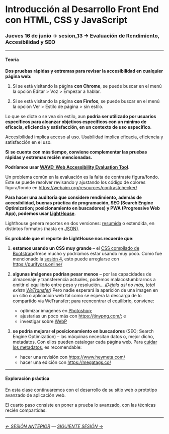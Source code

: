 # Introducción al Desarrollo Front End con HTML, CSS y JavaScript

### Jueves 16 de junio → sesion_13 → Evaluación de Rendimiento, Accesibilidad y SEO

- - - - - - -

#### Teoría

**Dos pruebas rápidas y extremas para revisar la accesibilidad en cualquier página web:**

1. Si se está visitando la página **con Chrome**, se puede buscar en el menú la opción Editar > Voz > Empezar a hablar.

2. Si se está visitando la página **con Firefox**, se puede buscar en el menú la opción Ver > Estilo de página > sin estilo.

Lo que se dicte o se vea sin estilo, aun **podría ser utilizado por usuarios específicos para alcanzar objetivos específicos con un mínimo de eficacia, eficiencia y satisfacción, en un contexto de uso específico**.

Accesibilidad implica acceso al uso. Usabilidad implica eficacia, eficiencia y satisfacción en el uso.

**Si se cuenta con más tiempo, conviene complementar las pruebas rápidas y extremas recién mencionadas.** 

**Podríamos usar [WAVE: Web Accessibility Evaluation Tool](https://wave.webaim.org/)**.

Un problema común en la evaluación es la falta de contraste figura/fondo. Este se puede resolver revisando y ajustando los código de colores figura/fondo en https://webaim.org/resources/contrastchecker/

**Para hacer una auditoría que considere rendimiento, además de accesibilidad, buenas práctica de programación, SEO (Search Engine Optimization; posicionamiento en buscadores) y PWA (Progressive Web App), podemos usar [LightHouse](https://developers.google.com/web/tools/lighthouse?hl=es)**.

Lighthouse genera reportes en dos versiones: [resumida](https://github.com/profesorfaco/infografia/tree/main/clase-5/reportes) o extendida, en distintos formatos (hasta en [JSON](https://www.json.org/json-es.html)).

**Es probable que el reporte de LightHouse nos recuerde que**:

1. **estamos usando un CSS muy grande** – el [CSS compilado de Bootstrap](https://cdn.jsdelivr.net/npm/bootstrap@5.1.3/dist/css/bootstrap.css)ofrece mucho y podríamos estar usando muy poco. Como fue mencionado la [sesión 4](https://github.com/profesorfaco/front-end/tree/main/sesion_04), esto puede arreglarse con https://purifycss.online/

2. **algunas imágenes podrían pesar menos** – por las capacidades de almacenaje y transferencia actuales, podemos malacostumbrarnos a omitir el equilibrio entre peso y resolución… *¡Déjala así no más, total existe [WeTransfer](https://wetransfer.com/)!* Pero nadie esperará la aparición de una imagen en un sitio o aplicación web tal como se espera la descarga de lo compartido vía WeTransfer; para reencontrar el equilibrio, conviene: 
   
    - optimizar imágenes en [Photoshop](https://helpx.adobe.com/es/photoshop-elements/using/optimizing-images.html);
    - ajustarlas un poco más con https://tinypng.com/; e 
    - investigar sobre [WebP](https://developers.google.com/speed/webp)

3. **se podría mejorar el posicionamiento en buscadores** (SEO; Search Engine Optimization) – las máquinas necesitan datos o, mejor dicho, metadatos. Con ellos pueden catalogar cada página web. Para [cuidar los metadatos](https://developers.google.com/search/docs/advanced/crawling/special-tags?hl=es), es recomendable:

    - hacer una revisión con https://www.heymeta.com/
    - hacer una edición con https://megatags.co/

- - - - - - -

#### Exploración práctica

En esta clase continuaremos con el desarrollo de su sitio web o prototipo avanzado de aplicación web.

El cuarto paso consiste en poner a prueba lo avanzado, con las técnicas recién compartidas.

- - - - - - - 

###### [← SESIÓN ANTERIOR](https://github.com/profesorfaco/front-end/tree/main/sesion_12) — [SIGUIENTE SESIÓN →](https://github.com/profesorfaco/front-end/tree/main/sesion_15)
